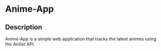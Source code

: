 # Anime-App
## Description
Anime-App is a simple web application that tracks the latest animes using the Anilist API.

